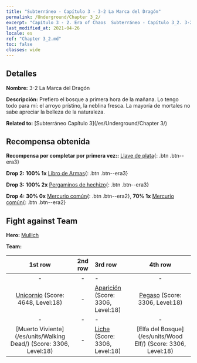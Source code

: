 ```yaml
---
title: "Subterráneo - Capítulo 3 - 3-2 La Marca del Dragón"
permalink: /Underground/Chapter 3_2/
excerpt: "Capítulo 3 - 2. Era of Chaos  Subterráneo - Capítulo 3_2. 3-2 La Marca del Dragón"
last_modified_at: 2021-04-26
locale: es
ref: "Chapter 3_2.md"
toc: false
classes: wide
---
```


## Detalles

 **Nombre:** 3-2 La Marca del Dragón

 **Descripción:** Prefiero el bosque a primera hora de la mañana. Lo tengo todo para mí: el arroyo prístino, la neblina fresca. La mayoría de mortales no sabe apreciar la belleza de la naturaleza.

 **Related to:** [Subterráneo Capítulo 3](/es/Underground/Chapter 3/)

## Recompensa obtenida

 **Recompensa por completar por primera vez::** [Llave de plata](/ItemsES/con_693/){: .btn .btn--era3}

 **Drop 2:** **100% 1x** [Libro de Armas](/ItemsES/mat_18/){: .btn .btn--era3}

 **Drop 3:** **100% 2x** [Pergaminos de hechizo](/ItemsES/con_694/){: .btn .btn--era3}

 **Drop 4:** **30% 0x** [Mercurio común](/ItemsES/mat_8/){: .btn .btn--era2}, **70% 1x** [Mercurio común](/ItemsES/mat_8/){: .btn .btn--era2}


## Fight against Team
 **Hero:** [Mullich](/es/heroes/Mullich/)

 **Team:**


  | 1st row | 2nd row | 3rd row | 4th row |
  |:----:|:----:|:----|:----:|
  | - | - | - | - |
  | [Unicornio](/es/units/Unicorn/) (Score: 4648, Level:18)  | - | [Aparición](/es/units/Wight/) (Score: 3306, Level:18)  | [Pegaso](/es/units/Pegasus/) (Score: 3306, Level:18)  |
  | - | - | - | - |
  | [Muerto Viviente](/es/units/Walking Dead/) (Score: 3306, Level:18)  | - | [Liche](/es/units/Lich/) (Score: 3306, Level:18)  | [Elfa del Bosque](/es/units/Wood Elf/) (Score: 3306, Level:18)  |


